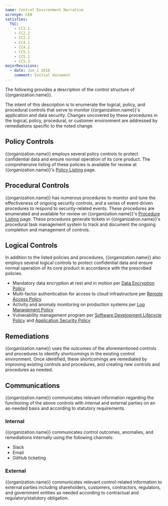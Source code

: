 ```yaml
---
name: Control Environment Narrative
acronym: CEN
satisfies:
  TSC:
    - CC2.1
    - CC2.2
    - CC2.3
    - CC4.1
    - CC4.2
    - CC5.1
    - CC5.2
    - CC5.3
majorRevisions:
  - date: Jun 1 2018
    comment: Initial document
---
```


The following provides a description of the control structure of {{organization.name}}.

The intent of this description is to enumerate the logical, policy, and procedural controls that serve to monitor {{organization.name}}'s application and data security. Changes uncovered by these procedures in the logical, policy, procedural, or customer environment are addressed by remediations specific to the noted change.

## Policy Controls

{{organization.name}} employs several policy controls to protect confidential data and ensure normal operation of its core product. The comprehensive listing of these policies is available for review at {{organization.name}}'s [Policy Listing](/controls/policies/) page.

## Procedural Controls

{{organization.name}} has numerous procedures to monitor and tune the effectiveness of ongoing security controls, and a series of event-driven procedures to respond to security-related events. These procedures are enumerated and available for review on {{organization.name}}'s [Procedure Listing](/controls/procedures/) page. These procedures generate tickets in {{organization.name}}'s procedural task management system to track and document the ongoing completion and management of controls.

## Logical Controls

In addition to the listed policies and procedures, {{organization.name}} also employs several logical controls to protect confidential data and ensure normal operation of its core product in accordance with the prescribed policies.

- Mandatory data encryption at rest and in motion per [Data Encryption Policy](/controls/policies/encryption.md)
- Multi-factor authentication for access to cloud infrastructure per [Remote Access Policy](/controls/policies/remote.md)
- Activity and anomaly monitoring on production systems per [Log Management Policy](/controls/policies/log.md)
- Vulnerability management program per [Software Development Lifecycle Policy](/controls/policies/development.md) and [Application Security Policy](/controls/policies/application.md)

## Remediations

{{organization.name}} uses the outcomes of the aforementioned controls and procedures to identify shortcomings in the existing control environment. Once identified, these shortcomings are remediated by improving existing controls and procedures, and creating new controls and procedures as needed.

## Communications

{{organization.name}} communicates relevant information regarding the functioning of the above controls with internal and external parties on an as-needed basis and according to statutory requirements.

### Internal

{{organization.name}} communicates control outcomes, anomalies, and remediations internally using the following channels:

- Slack
- Email
- GitHub ticketing

### External

{{organization.name}} communicates relevant control-related information to external parties including shareholders, customers, contractors, regulators, and government entities as needed according to contractual and regulatory/statutory obligation.
